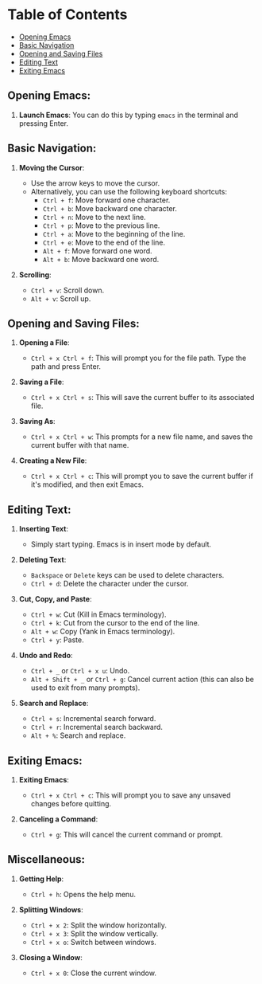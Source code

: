 # Table of Contents
- [Opening Emacs](#opening-emacs)
- [Basic Navigation](#basic-navigation)
- [Opening and Saving Files](#opening-and-saving-files)
- [Editing Text](#editing-text)
- [Exiting Emacs](#exiting-emacs)
 

## Opening Emacs:

1. **Launch Emacs**: You can do this by typing `emacs` in the terminal and pressing Enter.

## Basic Navigation:

1. **Moving the Cursor**:
   - Use the arrow keys to move the cursor.
   - Alternatively, you can use the following keyboard shortcuts:
     - `Ctrl + f`: Move forward one character.
     - `Ctrl + b`: Move backward one character.
     - `Ctrl + n`: Move to the next line.
     - `Ctrl + p`: Move to the previous line.
     - `Ctrl + a`: Move to the beginning of the line.
     - `Ctrl + e`: Move to the end of the line.
     - `Alt + f`: Move forward one word.
     - `Alt + b`: Move backward one word.

2. **Scrolling**:
   - `Ctrl + v`: Scroll down.
   - `Alt + v`: Scroll up.

## Opening and Saving Files:

1. **Opening a File**:
   - `Ctrl + x Ctrl + f`: This will prompt you for the file path. Type the path and press Enter.

2. **Saving a File**:
   - `Ctrl + x Ctrl + s`: This will save the current buffer to its associated file.

3. **Saving As**:
   - `Ctrl + x Ctrl + w`: This prompts for a new file name, and saves the current buffer with that name.

4. **Creating a New File**:
   - `Ctrl + x Ctrl + c`: This will prompt you to save the current buffer if it's modified, and then exit Emacs.

## Editing Text:

1. **Inserting Text**:
   - Simply start typing. Emacs is in insert mode by default.

2. **Deleting Text**:
   - `Backspace` or `Delete` keys can be used to delete characters.
   - `Ctrl + d`: Delete the character under the cursor.

3. **Cut, Copy, and Paste**:
   - `Ctrl + w`: Cut (Kill in Emacs terminology).
   - `Ctrl + k`: Cut from the cursor to the end of the line.
   - `Alt + w`: Copy (Yank in Emacs terminology).
   - `Ctrl + y`: Paste.

4. **Undo and Redo**:
   - `Ctrl + _` or `Ctrl + x u`: Undo.
   - `Alt + Shift + _` or `Ctrl + g`: Cancel current action (this can also be used to exit from many prompts).

5. **Search and Replace**:
   - `Ctrl + s`: Incremental search forward.
   - `Ctrl + r`: Incremental search backward.
   - `Alt + %`: Search and replace.

## Exiting Emacs:

1. **Exiting Emacs**:
   - `Ctrl + x Ctrl + c`: This will prompt you to save any unsaved changes before quitting.

2. **Canceling a Command**:
   - `Ctrl + g`: This will cancel the current command or prompt.

## Miscellaneous:

1. **Getting Help**:
   - `Ctrl + h`: Opens the help menu.

2. **Splitting Windows**:
   - `Ctrl + x 2`: Split the window horizontally.
   - `Ctrl + x 3`: Split the window vertically.
   - `Ctrl + x o`: Switch between windows.

3. **Closing a Window**:
   - `Ctrl + x 0`: Close the current window.

